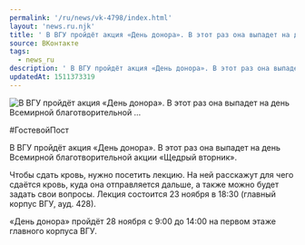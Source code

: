 ```yaml
---
permalink: '/ru/news/vk-4798/index.html'
layout: 'news.ru.njk'
title: ' В ВГУ пройдёт акция «День донора». В этот раз она выпадет на день Всемирной благотворительной …'
source: ВКонтакте
tags:
  - news_ru
description: ' В ВГУ пройдёт акция «День донора». В этот раз она выпадет на день Всемирной благотворительной …'
updatedAt: 1511373319
---
```

![ В ВГУ пройдёт акция «День донора». В этот раз она выпадет на день Всемирной благотворительной …](https://sun9-38.userapi.com/impf/c840122/v840122282/4d5a5/g1hm33k5qMk.jpg?size=1280x720&quality=96&sign=1afceb36ece33e2c0e796f40700f5bc0&c_uniq_tag=noY1vW0WeCyfEpc8zHVD46jGEXrFSukQ8KCt_5ONue4&type=album)

#ГостевойПост

В ВГУ пройдёт акция «День донора». В этот раз она выпадет на день Всемирной благотворительной акции «Щедрый вторник».

Чтобы сдать кровь, нужно посетить лекцию. На ней расскажут для чего сдаётся кровь, куда она отправляется дальше, а также можно будет задать свои вопросы. Лекция состоится 23 ноября в 18:30 (главный корпус ВГУ, ауд. 428).

«День донора» пройдёт 28 ноября с 9:00 до 14:00 на первом этаже главного корпуса ВГУ.
